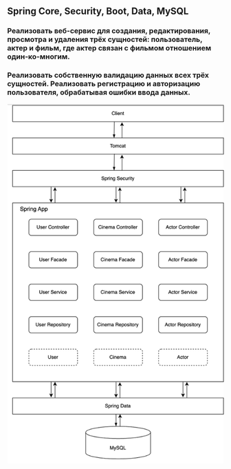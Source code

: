 
## Spring Core, Security, Boot, Data, MySQL
### Реализовать веб-сервис для создания, редактирования, просмотра и удаления трёх сущностей: пользователь, актер и фильм, где актер связан с фильмом отношением один-ко-многим. 
### Реализовать собственную валидацию данных всех трёх сущностей. Реализовать регистрацию и авторизацию пользователя, обрабатывая ошибки ввода данных. 
<img align="left" alt="arch" width="535px" src="https://github.com/INLAE/moe_kino/blob/master/architecture.png" />
